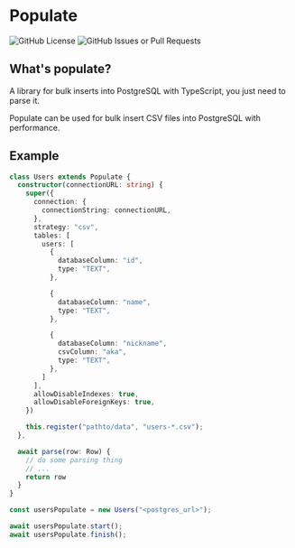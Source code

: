 # Populate
![GitHub License](https://img.shields.io/github/license/peeeuzin/populate)
![GitHub Issues or Pull Requests](https://img.shields.io/github/issues-pr/peeeuzin/populate)

## What's populate?
A library for bulk inserts into PostgreSQL with TypeScript, you just need to parse it.

Populate can be used for bulk insert CSV files into PostgreSQL with performance.


## Example
```ts
class Users extends Populate {
  constructor(connectionURL: string) {
    super({
      connection: {
        connectionString: connectionURL,
      },
      strategy: "csv",
      tables: [
        users: [
          {
            databaseColumn: "id",
            type: "TEXT",
          },

          {
            databaseColumn: "name",
            type: "TEXT",
          },

          {
            databaseColumn: "nickname",
            csvColumn: "aka",
            type: "TEXT",
          },
        ]
      ],
      allowDisableIndexes: true,
      allowDisableForeignKeys: true,
    })

    this.register("pathto/data", "users-*.csv");
  },

  await parse(row: Row) {
    // do some parsing thing
    // ...
    return row
  }
}

const usersPopulate = new Users("<postgres_url>");

await usersPopulate.start();
await usersPopulate.finish();
```